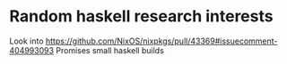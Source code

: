 # Random haskell research interests

Look into https://github.com/NixOS/nixpkgs/pull/43369#issuecomment-404993093 Promises small haskell builds